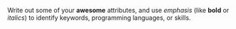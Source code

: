 Write out some of your __awesome__ attributes, and use _emphasis_ (like **bold** or *italics*) to identify keywords, programming languages, or skills. 
